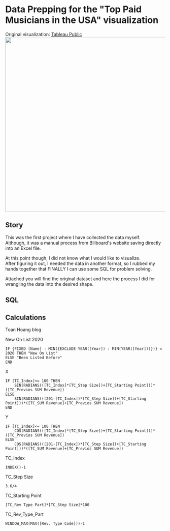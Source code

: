 # Data Prepping for the "Top Paid Musicians in the USA" visualization

Original visualization: [Tableau Public](https://public.tableau.com/app/profile/norbert.borb.s/viz/TopPaidMusiciansInTheUSA/TopPaid1)
<img src="https://user-images.githubusercontent.com/96722899/148366715-48ed0a34-43b7-4b1a-ad07-b75b6337712b.png" width="800" height="550">

## Story
This was the first project where I have collected the data myself.  
Although, it was a manual process from Billboard's website saving directly into an Excel file.  

At this point though, I did not know what I would like to visualize.  
After figuring it out, I needed the data in another format, so I rubbed my hands together that FINALLY I can use some SQL for problem solving.

Attached you will find the original dataset and here the process I did for wrangling the data into the desired shape.

## SQL


## Calculations

Toan Hoang blog

New On List 2020
```
IF {FIXED [Name] : MIN({EXCLUDE YEAR([Year]) : MIN(YEAR([Year]))})} = 2020 THEN "New On List"
ELSE "Been Listed Before"
END
```
X
```
IF [TC_Index]<= 100 THEN
    SIN(RADIANS(([TC_Index]*[TC_Step Size])+[TC_Starting Point]))*([TC_Previos SUM Revenue])
ELSE
    SIN(RADIANS(((201-[TC_Index])*[TC_Step Size])+[TC_Starting Point]))*([TC_SUM Revenue]+[TC_Previos SUM Revenue])
END
```
Y
```
IF [TC_Index]<= 100 THEN
    COS(RADIANS(([TC_Index]*[TC_Step Size])+[TC_Starting Point]))*([TC_Previos SUM Revenue])
ELSE
    COS(RADIANS(((201-[TC_Index])*[TC_Step Size])+[TC_Starting Point]))*([TC_SUM Revenue]+[TC_Previos SUM Revenue])
```    
TC_Index
```
INDEX()-1
```

TC_Step Size
```
3.6/4
```

TC_Starting Point
```
[TC_Rev Type Part]*[TC_Step Size]*100
```

TC_Rev_Type_Part
```
WINDOW_MAX(MAX([Rev. Type Code]))-1
```
